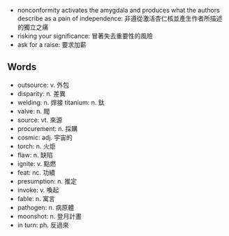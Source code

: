 - nonconformity activates the amygdala and produces what the authors describe as a pain of independence: 非遵從激活杏仁核並產生作者所描述的獨立之痛
- risking your significance: 冒著失去重要性的風險
- ask for a raise: 要求加薪

## Words

- outsource: v. 外包
- disparity: n. 差異
- welding: n. 焊接
titanium: n. 鈦
- valve: n. 閥
- source: vt. 來源
- procurement: n. 採購
- cosmic: adj. 宇宙的
- torch: n. 火炬
- flaw: n. 缺陷
- ignite: v. 點燃
- feat: nc. 功績
- presumption: n. 推定
- invoke: v. 喚起
- fable: n. 寓言
- pathogen: n. 病原體
- moonshot: n. 登月計畫
- in turn: ph. 反過來
